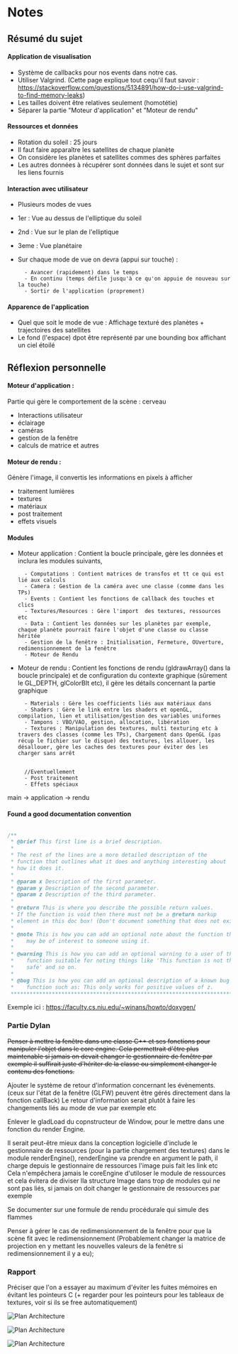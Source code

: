 # Notes


## Résumé du sujet

#### Application de visualisation
- Système de callbacks pour nos events dans notre cas.
- Utiliser Valgrind. (Cette page explique tout cequ'il faut savoir : https://stackoverflow.com/questions/5134891/how-do-i-use-valgrind-to-find-memory-leaks)
- Les tailles doivent être relatives seulement (homotétie)
- Séparer la partie "Moteur d'application" et "Moteur de rendu" 


#### Ressources et données

- Rotation du soleil : 25 jours
- Il faut faire apparaître les satellites de chaque planète
- On considère les planètes et satellites commes des sphères parfaites
- Les autres données à récupérer sont données dans le sujet et sont sur les liens fournis


#### Interaction avec utilisateur

- Plusieurs modes de vues
- 1er : Vue au dessus de l'elliptique du soleil
- 2nd : Vue sur le plan de l'elliptique
- 3eme : Vue planétaire
- Sur chaque mode de vue on devra (appui sur touche) :

        - Avancer (rapidement) dans le temps
        - En continu (temps défile jusqu'à ce qu'on appuie de nouveau sur la touche)
        - Sortir de l'application (proprement)


#### Apparence de l'application

- Quel que soit le mode de vue : Affichage texturé des planètes + trajectoires des satellites
- Le fond (l'espace) dpot être représenté par une bounding box affichant un ciel étoilé



## Réflexion personnelle


#### Moteur d'application : 

Partie qui gère le comportement de la scène : cerveau

- Interactions utilisateur
- éclairage
- caméras
- gestion de la fenêtre
- calculs de matrice et autres


#### Moteur de rendu : 

Génère l'image, il convertis les informations en pixels à afficher

- traitement lumières
- textures
- matériaux
- post traitement
- effets visuels


#### Modules

- Moteur application : Contient la boucle principale, gère les données et inclura les modules suivants, 
    
        - Computations : Contient matrices de transfos et tt ce qui est lié aux calculs
        - Camera : Gestion de la caméra avec une classe (comme dans les TPs)
        - Events : Contient les fonctions de callback des touches et clics
        - Textures/Resources : Gère l'import  des textures, ressources etc
        - Data : Contient les données sur les planètes par exemple, chaque planète pourrait faire l'objet d'une classe ou classe héritée
        - Gestion de la fenêtre : Initialisation, Fermeture, OUverture, redimensionnement de la fenêtre
        - Moteur de Rendu
  

- Moteur de rendu : Contient les fonctions de rendu (gldrawArray() dans la boucle principale) et de configuration du contexte graphique (sûrement le GL_DEPTH, glColorBIt etc), il gère les détails concernant la partie graphique
  
        
        - Materials : Gère les coefficients liés aux matériaux dans 
        - Shaders : Gère le link entre les shaders et openGL, compilation, lien et utilisation/gestion des variables uniformes
        - Tampons : VBO/VAO, gestion, allocation, libération
        - Textures : Manipulation des textures, multi texturing etc à travers des classes (comme les TPs), Chargement dans OpenGL (pas récup le fichier sur le disque) des textures, les allouer, les désallouer, gère les caches des textures pour éviter des les charger sans arrêt
 

        //Eventuellement
        - Post traitement
        - Effets spéciaux

main -> application -> rendu


#### Found a good documentation convention


```c

/**
 * @brief This first line is a brief description.
 *
 * The rest of the lines are a more detailed description of the
 * function that outlines what it does and anything interesting about
 * how it does it.
 *
 * @param x Description of the first parameter.
 * @param y Description of the second parameter.
 * @param z Description of the third parameter.
 *
 * @return This is where you describe the possible return values.  
 * If the function is void then there must not be a @return markup
 * element in this doc box! (Don't document something that does not exist.)
 *
 * @note This is how you can add an optional note about the function that
 *    may be of interest to someone using it.
 *
 * @warning This is how you can add an optional warning to a user of the
 *    function suitable for noting things like 'This function is not thread
 *    safe' and so on.
 *
 * @bug This is how you can add an optional description of a known bug in the
 *    function such as: This only works for positive values of z.
 ********************************************************************************/

```

Exemple ici : https://faculty.cs.niu.edu/~winans/howto/doxygen/



### Partie Dylan

~~Penser à mettre la fenêtre dans une classe C++ et ses fonctions pour manipuler l'objet dans le core engine.
Cela permettrait d'être plus maintenable si jamais on devait changer le gestionnaire de fenêtre par exemple
il suffirait juste d'hériter de la classe ou simplement changer le contenu des fonctions.~~


Ajouter le système de retour d'information concernant les évènements. (ceux sur l'état de la fenêtre (GLFW) peuvent être gérés directement dans la fonction callBack)
Le retour d'information serait plutôt à faire les changements liés au mode de vue par exemple etc

Enlever le gladLoad du copnstructeur de Window, pour le mettre dans une fonction du render Engine.


Il serait peut-être mieux dans la conception logicielle d'include le gestionnaire de ressources (pour la partie chargement des textures) dans le module
renderEngine(), renderEngine va prendre en argument le path, il charge depuis le gestionnaire de ressources l'image puis fait les link etc
Cela n'empêchera jamais le coreEngine d'utiloser le module de ressources et cela évitera de diviser lla structure Image dans trop de modules
qui ne sont pas liés, si jamais on doit changer le gestionnaire de ressources par exemple


Se documenter sur une formule de rendu procédurale qui simule des flammes


Penser à gérer le cas de redimensionnement de la fenêtre pour que la scène fit avec le redimensionnement (Probablement changer la matrice de projection en y mettant les nouvelles valeurs de la fenêtre si redimensionnement il y a eu);







### Rapport

Préciser que l'on a essayer au maximum d'éviter les fuites mémoires en évitant les pointeurs C (+ regarder pour les pointeurs pour les tableaux de textures, voir si ils se free automatiquement)


![Plan Architecture](img1.jpg)

![Plan Architecture](img2.jpg)

![Plan Architecture](img3.jpg)





